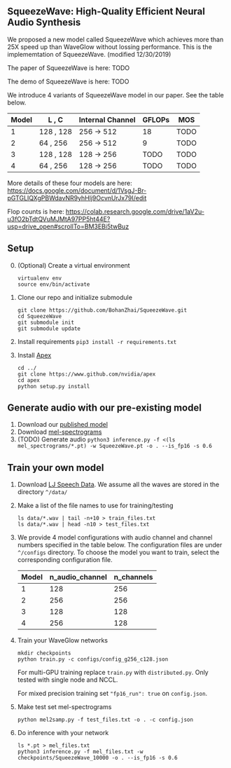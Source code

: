 ## SqueezeWave: High-Quality Efficient Neural Audio Synthesis
We proposed a new model called SqueezeWave which achieves more than 25X speed up than WaveGlow without lossing performance. This is the implememtation of SqueezeWave.  (modified 12/30/2019) 

The paper of SqueezeWave is here: TODO

The demo of SqueezeWave is here: TODO


We introduce 4 variants of SqueezeWave model in our paper. See the table below.

| Model  | L , C | Internal Channel | GFLOPs | MOS |
| ------------- | ------------- | ------------- | ------------- |------------- |
|1  | 128 , 128  | 256 -> 512  | 18 |TODO |
|2  | 64 , 256  | 256 -> 512  | 9 |TODO |
|3  | 128 , 128  | 128 -> 256  | TODO |TODO |
|4  | 64 , 256  | 128 -> 256  | TODO |TODO |

More details of these four models are here: https://docs.google.com/document/d/1VsgJ-Br-pGTGLIQXgPBWdavNR9yhHlj9OcvnUrJx79I/edit


Flop counts is here: https://colab.research.google.com/drive/1aV2u-u3fO2bTdtQVuMJMtA97PP5ht44E?usp=drive_open#scrollTo=BM3EBi5twBuz

## Setup
0. (Optional) Create a virtual environment

   ```
   virtualenv env
   source env/bin/activate
   ```

1. Clone our repo and initialize submodule

   ```command
   git clone https://github.com/BohanZhai/SqueezeWave.git
   cd SqueezeWave
   git submodule init
   git submodule update
   ```

2. Install requirements 
```pip3 install -r requirements.txt``` 

3. Install [Apex]
   ```
   cd ../
   git clone https://www.github.com/nvidia/apex
   cd apex
   python setup.py install
   ```

## Generate audio with our pre-existing model

1. Download our [published model]
2. Download [mel-spectrograms]
3. (TODO) Generate audio `python3 inference.py -f <(ls mel_spectrograms/*.pt) -w SqueezeWave.pt -o . --is_fp16 -s 0.6`  


## Train your own model

1. Download [LJ Speech Data]. We assume all the waves are stored in the directory `^/data/`

2. Make a list of the file names to use for training/testing

   ```command
   ls data/*.wav | tail -n+10 > train_files.txt
   ls data/*.wav | head -n10 > test_files.txt
   ```

3. We provide 4 model configurations with audio channel and channel numbers specified in the table below. The configuration files are under ```^/configs``` directory. To choose the model you want to train, select the corresponding configuration file.

    | Model  | n_audio_channel | n_channels|
    | ------------- | ------------- | ------------- |
    |1  | 128  | 256 | 18 |
    |2  | 256  | 256  | 9 |
    |3  | 128  | 128 | TODO |
    |4  | 256  | 128 | TODO |

4. Train your WaveGlow networks

   ```command
   mkdir checkpoints
   python train.py -c configs/config_g256_c128.json
   ```

   For multi-GPU training replace `train.py` with `distributed.py`.  Only tested with single node and NCCL.

   For mixed precision training set `"fp16_run": true` on `config.json`.

5. Make test set mel-spectrograms

   `python mel2samp.py -f test_files.txt -o . -c config.json`

6. Do inference with your network

   ```command
   ls *.pt > mel_files.txt
   python3 inference.py -f mel_files.txt -w checkpoints/SqueezeWave_10000 -o . --is_fp16 -s 0.6
   ```

[//]: # (TODO)
[//]: # (PROVIDE INSTRUCTIONS FOR DOWNLOADING LJS)
[pytorch 1.0]: https://github.com/pytorch/pytorch#installation
[website]: https://nv-adlr.github.io/WaveGlow
[paper]: https://arxiv.org/abs/1811.00002
[WaveNet implementation]: https://github.com/r9y9/wavenet_vocoder
[Glow]: https://blog.openai.com/glow/
[WaveNet]: https://deepmind.com/blog/wavenet-generative-model-raw-audio/
[PyTorch]: http://pytorch.org
[published model]: https://drive.google.com/file/d/1WsibBTsuRg_SF2Z6L6NFRTT-NjEy1oTx/view?usp=sharing
[mel-spectrograms]: https://drive.google.com/file/d/1g_VXK2lpP9J25dQFhQwx7doWl_p20fXA/view?usp=sharing
[LJ Speech Data]: https://keithito.com/LJ-Speech-Dataset
[Apex]: https://github.com/nvidia/apex

